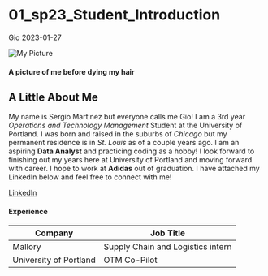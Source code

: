 01_sp23_Student_Introduction
================
Gio
2023-01-27

![My Picture](Images/facePicture.png)

#### A picture of me before dying my hair

## A Little About Me

My name is Sergio Martinez but everyone calls me Gio! I am a 3rd year
*Operations and Technology Management* Student at the University of
Portland. I was born and raised in the suburbs of *Chicago* but my
permanent residence is in *St. Louis* as of a couple years ago. I am an
aspiring **Data Analyst** and practicing coding as a hobby! I look
forward to finishing out my years here at University of Portland and
moving forward with career. I hope to work at **Adidas** out of
graduation. I have attached my LinkedIn below and feel free to connect
with me!

[LinkedIn](https://www.linkedin.com/in/srmartinez12)

#### Experience

| **Company**            | **Job Title**                     |
|------------------------|-----------------------------------|
| Mallory                | Supply Chain and Logistics intern |
| University of Portland | OTM Co-Pilot                      |
